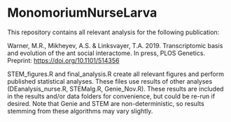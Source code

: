 # MonomoriumNurseLarva

This repository contains all relevant analysis for the following publication:

Warner, M.R., Mikheyev, A.S. & Linksvayer, T.A. 2019. Transcriptomic basis and evolution of the 
ant social interactome. In press, PLOS Genetics. Preprint: https://doi.org/10.1101/514356

STEM_figures.R and final_analysis.R create all relevant figures and perform published statistical analyses. These files use results of other analyses (DEanalysis_nurse.R, STEMalg.R, Genie_Nov.R). These results are included in the results and/or data folders for convenience, but could be re-run if desired. Note that Genie and STEM are non-deterministic, so results stemming from these algorithms may vary slightly. 
